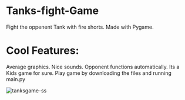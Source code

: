 # Tanks-fight-Game
Fight the oppenent Tank with fire shorts. Made with Pygame.

# Cool Features:
Average graphics. Nice sounds. Opponent functions automatically. Its a Kids game for sure. Play game by downloading the files and running main.py




![tanksgame-ss](https://user-images.githubusercontent.com/37634919/47491993-a4a14c00-d869-11e8-9527-b35c512529d2.png)

